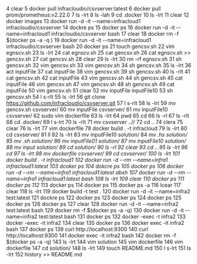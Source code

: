 4  clear
5  docker pull infracloudio/csvserver:latest
6  docker pull prom/prometheus:v2.22.0
7  ls -lrt
8  ls -lah
9  cd .docker
10  ls -lrt
11  clear
12  docker images
13  docker run -d -it --name=infracloud1 infracloudio/csvserver
14  dockre ps
15  docker ps
16  docker run -d -it --name=infracloud1 infracloudio/csvserver bash
17  clear
18  docker rm -f $(docker ps -a -q )
19  docker run -d -it --name=infracloud1 infracloudio/csvserver bash
20  docker ps
21  touch gencsv.sh
22  vim egnscv.sh
23  ls -lrt
24  cat egnscv.sh 
25  cat gencsv.sh 
26  cat egnscv.sh >> gencsv.sh 
27  cat gencsv.sh 
28  clear
29  ls -lrt
30  rm -rf egnscv.sh 
31  sh gencsv.sh 
32  vim gencsv.sh 
33  vim gencsv.sh 
34  sh gencsv.sh 
35  ls -lrt
36  act inputFile 
37  cat inputFile 
38  vim gencsv.sh 
39  sh gencsv.sh 
40  ls -rlt
41  cat gencsv.sh 
42  cat inputFile 
43  vim gencsv.sh 
44  sh gencsv.sh 
45  cat inputFile 
46  vim gencsv.sh 
47  vim gencsv.sh 
48  sh gencsv.sh 
49  cat inputFile 
50  vim gencsv.sh 
51  clear
52  mv inputFile inputFile10
53  sh gencsv.sh 
54  l s-rlt
55  ls -lrt
56  git clone https://github.com/infracloudio/csvserver.git
57  l s-rlt
58  ls -lrt
59  mv gencsv.sh csvserver/
60  mv inputFile csvserver/
61  mv inputFile10 csvserver/
62  sudo vim dockerfile
63  ls -lrt
64  pwd
65  cd
66  ls -rl
67  ls -rlt
68  cd .docker/
69  l s-lrt
70  ls -rlt
71  mv csvserver ..//
72  cd ..
74  clera
75  clear
76  ls -lrt
77  vim dockerfile
78  docker build . -t infracloud
79  ls -lrt
80  cd csvserver/
81  ll
82  ls -lrt
83  mv inputFile10 solution/
84  mv *.hs solution/
85  mv *.sh solution/
86  mv inputFile01 solution/
87  mv inputFile10 solution/
88  mv input* solution/
89  cd solution/
90  ls -rl
92  clear
93  cd ..
95  ls -lrt
96  cd
97  ls -lrt
98  mv dockerfile csvserver/
99  cd csvserver/
100  ls -lrt
101  docker build . -t infracloud1
102  docker run -d --rm --name=infra1 infracloud1:latest
103  dcoker ps
104  dokcre ps
105  docker ps
106  docker run -d --rm --name=infra1 infracloud1:latest absh
107  docker run -d --rm --name=infra1 infracloud1:latest bash
108  ls -lrt
109  clear
110  docker ps
111  docker ps
112* 
113  docker ps
114  docker ps
115  docker ps -a
116  lcear
117  clear
118  ls -lrt
119  docker build -t test .
120  docker run -d -it --name=infra2 test:latest
121  dockre ps
122  docker ps
123  docker ps
124  docker ps
125  docker ps
126  docker ps
127  clear
128  docker run -d -it --name=infra2 test:latest bash
129  docker rm -f $(docker ps -a -q)
130  docker run -d -it --name=infra2 test:latest bash
131  docker ps
132  docker -exec -t infra2
133  docker -exec -it infra2
134  clear
135  docker ps
136  docker exec -it infra2 bash
137  docker ps
139  curl http://localhost:9300
140  curl http://localhost:9300
141  docker exec -it infra2 bash
142  docker rm -f $(docker ps -a -q)
143  ls -lrt
144  vim solution
145  vim dockerfile 
146  vim dockerfile 
147  cd solution/
148  ls -lrt
149  touch README.md
150  l s-lrt
151  ls -lrt
152  history >> README.md
